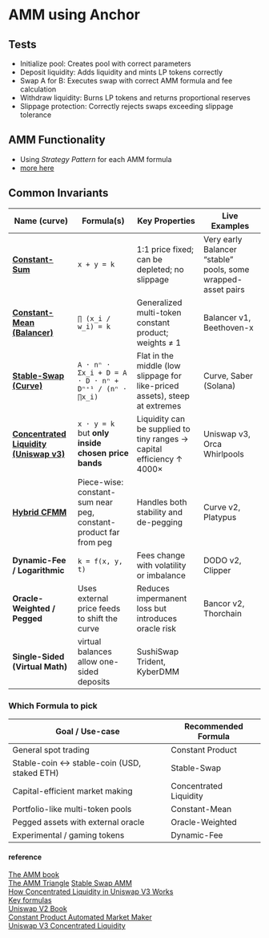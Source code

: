 # AMM using Anchor

## Tests

- Initialize pool: Creates pool with correct parameters
- Deposit liquidity: Adds liquidity and mints LP tokens correctly
- Swap A for B: Executes swap with correct AMM formula and fee calculation
- Withdraw liquidity: Burns LP tokens and returns proportional reserves
- Slippage protection: Correctly rejects swaps exceeding slippage tolerance

## AMM Functionality

- Using _Strategy Pattern_ for each AMM formula
- [more here](./programs/anchor-amm/src/instructions/strategy/README.md)

## Common Invariants

| Name (curve)                                                                                                         | Formula(s)                                                       | Key Properties                                                              | Live Examples                                                |
| -------------------------------------------------------------------------------------------------------------------- | ---------------------------------------------------------------- | --------------------------------------------------------------------------- | ------------------------------------------------------------ |
| **[Constant-Sum](./programs/anchor-amm/src/instructions/strategy/constant_product.rs)**                              | `x + y = k`                                                      | 1:1 price fixed; can be depleted; no slippage                               | Very early Balancer “stable” pools, some wrapped-asset pairs |
| **[Constant-Mean (Balancer)](./programs/anchor-amm/src/instructions/strategy/constant_mean.rs)**                     | `∏ (x_i / w_i) = k`                                              | Generalized multi-token constant product; weights ≠ 1                       | Balancer v1, Beethoven-x                                     |
| **[Stable-Swap (Curve)](./programs/anchor-amm/src/instructions/strategy/stable_swap.rs)**                            | `A · nⁿ · Σx_i + D = A · D · nⁿ + Dⁿ⁺¹ / (nⁿ · ∏x_i)`            | Flat in the middle (low slippage for like-priced assets), steep at extremes | Curve, Saber (Solana)                                        |
| **[Concentrated Liquidity (Uniswap v3)](./programs/anchor-amm/src/instructions/strategy/concentrated_liquidity.rs)** | `x · y = k` but **only inside chosen price bands**               | Liquidity can be supplied to tiny ranges → capital efficiency ↑ 4000×       | Uniswap v3, Orca Whirlpools                                  |
| **[Hybrid CFMM](./programs/anchor-amm/src/instructions/strategy/hybrid_cfmm.rs)**                                    | Piece-wise: constant-sum near peg, constant-product far from peg | Handles both stability and de-pegging                                       | Curve v2, Platypus                                           |
| **Dynamic-Fee / Logarithmic**                                                                                        | `k = f(x, y, t)`                                                 | Fees change with volatility or imbalance                                    | DODO v2, Clipper                                             |
| **Oracle-Weighted / Pegged**                                                                                         | Uses external price feeds to shift the curve                     | Reduces impermanent loss but introduces oracle risk                         | Bancor v2, Thorchain                                         |
| **Single-Sided (Virtual Math)**                                                                                      | virtual balances allow one-sided deposits                        | SushiSwap Trident, KyberDMM                                                 |                                                              |

### Which Formula to pick

| Goal / Use-case                             | Recommended Formula    |
| ------------------------------------------- | ---------------------- |
| General spot trading                        | Constant Product       |
| Stable-coin ↔ stable-coin (USD, staked ETH) | Stable-Swap            |
| Capital-efficient market making             | Concentrated Liquidity |
| Portfolio-like multi-token pools            | Constant-Mean          |
| Pegged assets with external oracle          | Oracle-Weighted        |
| Experimental / gaming tokens                | Dynamic-Fee            |

#### reference

[The AMM book](https://theammbook.org/)  
[The AMM Triangle](https://medium.com/@odtorson/liquidity-providers-options-and-amms-c5e4ca50819e)
[Stable Swap AMM](https://www.cyfrin.io/glossary/stable-swap-amm-solidity-code-example)  
[How Concentrated Liquidity in Uniswap V3 Works](https://rareskills.io/post/uniswap-v3-concentrated-liquidity)  
[Key formulas](https://theammbook.org/formulas/stableswap/)  
[Uniswap V2 Book](https://rareskills.io/uniswap-v2-book)  
[Constant Product Automated Market Maker](https://medium.com/@tomarpari90/constant-product-automated-market-maker-everything-you-need-to-know-5bfeb0251ef2)  
[Uniswap V3 Concentrated Liquidity](https://medium.com/@chaisomsri96/defi-math-uniswap-v3-concentrated-liquidity-bd87686b3ecf)
